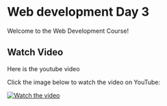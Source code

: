 # Web development Day 3

Welcome to the Web Development Course!

## Watch Video

Here is the youtube video

Click the image below to watch the video on YouTube:

[![Watch the video](https://img.youtube.com/vi/ySg2OMcbwK0/0.jpg)](https://youtu.be/ySg2OMcbwK0)
